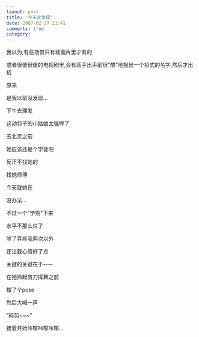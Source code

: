 ```yaml
---
layout: post
title: '今天才发现'
date: 2007-02-27 21:41
comments: true
category: 
---
```

    

我以为,有些场景只有动画片里才有的

或者很傻很傻的电视剧里,会有高手出手前很"酷"地报出一个招式的名字,然后才出招

原来

是我以前没发现...

下午去理发

这动剪子的小姑娘太强悍了

去北京之前

她应该还是个学徒吧

反正不找她的

找她师傅

今天就她在

没办法...

不过一个"学期"下来

水平不那么烂了

除了弄疼我两次以外

还让我心情好了点

关键的关键在于----

在她拎起剪刀挥舞之前

摆了个pose

然后大喊一声

"碎剪~~~"

接着开始咔嚓咔嚓咔嚓...

